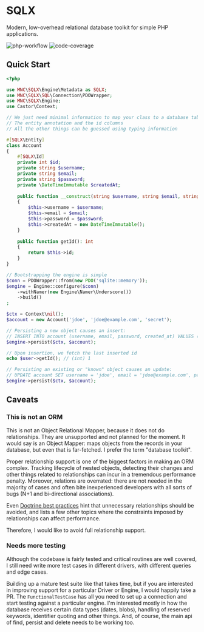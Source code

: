 SQLX
====

Modern, low-overhead relational database toolkit for simple PHP applications.

![php-workflow](https://github.com/mnavarrocarter/sqlx/actions/workflows/php.yml/badge.svg?branch=main)
![code-coverage](https://img.shields.io/badge/Coverage-100%25-brightgreen.svg?longCache=true&style=flat)

## Quick Start

```php
<?php

use MNC\SQLX\Engine\Metadata as SQLX;
use MNC\SQLX\SQL\Connection\PDOWrapper;
use MNC\SQLX\Engine;
use Castor\Context;

// We just need minimal information to map your class to a database table.
// The entity annotation and the id columns
// All the other things can be guessed using typing information

#[SQLX\Entity]
class Account
{
    #[SQLX\Id]
    private int $id;
    private string $username;
    private string $email;
    private string $password;
    private \DateTimeImmutable $createdAt;
    
    public function __construct(string $username, string $email, string $password)
    {
        $this->username = $username;
        $this->email = $email;
        $this->password = $password;
        $this->createdAt = new DateTimeImmutable();    
    }
    
    public function getId(): int
    {
        return $this->id;
    }
}

// Bootstrapping the engine is simple
$conn = PDOWrapper::from(new PDO('sqlite::memory'));
$engine = Engine::configure($conn)
    ->withNamer(new Engine\Namer\Underscore())
    ->build()
;

$ctx = Context\nil();
$account = new Account('jdoe', 'jdoe@example.com', 'secret');

// Persisting a new object causes an insert:
// INSERT INTO account (username, email, password, created_at) VALUES ('jdoe', 'jdoe@example.com', 'secret')
$engine->persist($ctx, $account);

// Upon insertion, we fetch the last inserted id
echo $user->getId(); // (int) 1 

// Persisting an existing or "known" object causes an update:
// UPDATE account SET username = 'jdoe', email = 'jdoe@example.com', password = 'secret' WHERE id = 1
$engine->persist($ctx, $account);
```

## Caveats

### This is not an ORM

This is not an Object Relational Mapper, because it does not do relationships. They are unsupported
and not planned for the moment. It would say is an Object Mapper: maps objects from the records in
your database, but even that is far-fetched. I prefer the term "database toolkit".

Proper relationship support is one of the biggest factors in making an ORM complex. Tracking
lifecycle of nested objects, detecting their changes and other things related to relationships can 
incur in a tremendous performance penalty. Moreover, relations are overrated: there are not needed 
in the majority of cases and often bite inexperienced developers with all sorts of bugs (N+1 
and bi-directional associations).

Even [Doctrine best practices][doctrine-bp] hint that unnecessary relationships should be avoided,
and lists a few other topics where the constraints imposed by relationships can affect performance.

Therefore, I would like to avoid full relationship support.

[doctrine-bp]: https://www.doctrine-project.org/projects/doctrine-orm/en/2.13/reference/best-practices.html

### Needs more testing

Although the codebase is fairly tested and critical routines are well covered, I still need 
write more test cases in different drivers, with different queries and edge cases.

Building up a mature test suite like that takes time, but if you are interested in improving 
support for a particular Driver or Engine, I would happily take a PR. The `FunctionalTestCase` has
all you need to set up a connection and start testing against a particular engine. I'm interested
mostly in how the database receives certain data types (dates, blobs), handling of reserved keywords, 
identifier quoting and other things. And, of course, the main api of find, persist and delete needs
to be working too.